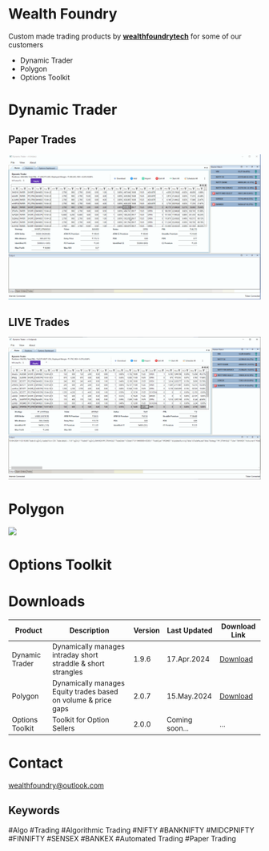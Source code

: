 # Wealth Foundry
Custom made trading products by **[wealthfoundrytech](https://github.com/wealthfoundrytech)**  for some of our customers
- Dynamic Trader
- Polygon
- Options Toolkit

<h1>Dynamic Trader</h1>
<h2>Paper Trades</h2>
<img src="https://github.com/wealthfoundrytech/products/blob/main/DynamicTraderDemo.gif"/>

<h2>LIVE Trades</h2>
<img src="https://github.com/wealthfoundrytech/products/blob/main/DynamicTraderLiveDemo.gif"/>

<h1>Polygon</h1>
<img src="https://github.com/wealthfoundrytech/products/blob/main/PolygonDemo.gif"/>

<h1>Options Toolkit</h1>


<h1>Downloads</h1>


| Product | Description |Version|Last Updated|Download Link
| --- | --- |---|---|---|
| Dynamic Trader | Dynamically manages intraday short straddle & short strangles  | 1.9.6 |17.Apr.2024|<a href="https://1drv.ms/f/c/ed1ce6fcf334ccad/Eq3MNPP85hwggO0wAQAAAAABc4nQA_kttSb48GGlQ55JGA?e=WvoxRG">Download</a> |
| Polygon | Dynamically manages Equity trades based on volume & price gaps  | 2.0.7 |15.May.2024|<a href="https://1drv.ms/u/c/ed1ce6fcf334ccad/EVpR9lKWzRZJhcmLg-9N_skB2nSv6l1So6soT_398_wFFg?e=oh1qee">Download</a> |
| Options Toolkit | Toolkit for Option Sellers  | 2.0.0 | Coming soon...|...|


<h1>Contact</h1>
<a href="mailto:wealthfoundry@outlook.com">wealthfoundry@outlook.com</a>

## Keywords
#Algo
#Trading
#Algorithmic Trading
#NIFTY
#BANKNIFTY
#MIDCPNIFTY
#FINNIFTY
#SENSEX
#BANKEX
#Automated Trading
#Paper Trading
